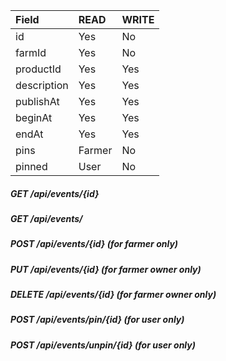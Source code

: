 | Field | READ | WRITE |
| :---- | :--- | :---- |
| id | Yes | No |
| farmId | Yes | No |
| productId | Yes | Yes |
| description | Yes | Yes |
| publishAt | Yes | Yes |
| beginAt | Yes | Yes |
| endAt | Yes | Yes |
| pins | Farmer | No |
| pinned | User | No |

##### GET /api/events/{id}
##### GET /api/events/
##### POST /api/events/{id} (for farmer only)
##### PUT /api/events/{id} (for farmer owner only)
##### DELETE /api/events/{id} (for farmer owner only)
##### POST /api/events/pin/{id} (for user only)
##### POST /api/events/unpin/{id} (for user only)
